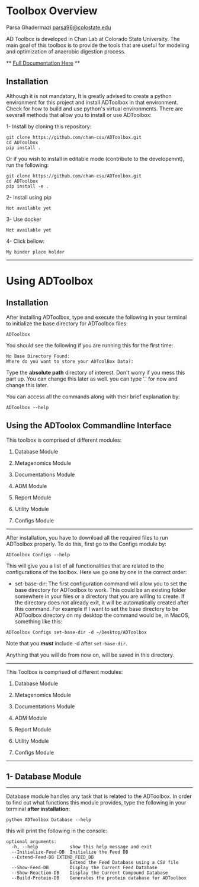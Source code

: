 # Toolbox Overview

Parsa Ghadermazi 
parsa96@colostate.edu

AD Toolbox is developed in Chan Lab at Colorado State University. The main goal of this toolbox is to provide the tools that are useful for modeling and optimization of anaerobic digestion process.

** [Full Documentation Here](https://chan-csu.github.io/ADToolbox/) **


## Installation

Although it is not mandatory, It is greatly advised to create a python environment for this project and install ADToolbox in that environment. Check for how to build and use python's virtual environments. There are severall methods that allow you to install or use ADToolbox:


1- Install by cloning this repository:

```
git clone https://github.com/chan-csu/ADToolbox.git
cd ADToolbox
pip install .

```

Or if you wish to install in editable mode (contribute to the developemnt), run the following:

```
git clone https://github.com/chan-csu/ADToolbox.git
cd ADToolbox
pip install -e .

```

2- Install using pip

```
Not available yet

```

3- Use docker

```
Not available yet

```

4- Click bellow:

```
My binder place holder 

```
-------------------
# Using ADToolbox

## Installation

After installing ADToolbox, type and execute the following in your terminal to initialize the base directory for ADToolbox files:

```
ADToolbox

```
You should see the following if you are running this for the first time:

```
No Base Directory Found: 
Where do you want to store your ADToolBox Data?:

```
Type the **absolute path** directory of interest. Don't worry if you mess this part up. You can change this later as well. you can type '.' for now and change this later.

You can access all the commands along with their brief explanation by:

```
ADToolbox --help

```

## Using the ADToolox Commandline Interface

This toolbox is comprised of different modules:

1. Database Module

2. Metagenomics Module

3. Documentations Module

4. ADM Module

5. Report Module

6. Utility Module

7. Configs Module
-------------

After installation, you have to download all the required files to run ADToolbox properly. To do this, first go to the Configs module by:

```
ADToolbox Configs --help

```
This will give you a list of all functionalities that are related to the configurations of the toolbox. Here we go one by one in the correct order:

- set-base-dir:  The first configuration command will allow you to set the base directory for ADToolbox to work. This could be an existing folder somewhere in your files or a directory that you are willing to create. If the directory does not already exit, it will be automatically created after this command. For example if I want to set the base directory to be ADToolbox directory on my desktop the command would be, in MacOS, something like this:

```
ADToolbox Configs set-base-dir -d ~/Desktop/ADToolbox

```
Note that you ***must*** include -d after ```set-base-dir```.

Anything that you will do from now on, will be saved in this directory.

----------


This Toolbox is comprised of different modules:

1. Database Module

2. Metagenomics Module

3. Documentations Module

4. ADM Module

5. Report Module

6. Utility Module

7. Configs Module

---------------------------------------------------

## 1- Database Module

-------------


Database module handles any task that is related to the ADToolbox. In order to find out what functions this module provides, type the following in your terminal **after installation**:

```
python ADToolbox Database --help

```

this will print the following in the console:

```
optional arguments:
  -h, --help            show this help message and exit
  --Initialize-Feed-DB  Initialize the Feed DB
  --Extend-Feed-DB EXTEND_FEED_DB
                        Extend the Feed Database using a CSV file
  --Show-Feed-DB        Display the Current Feed Database
  --Show-Reaction-DB    Display the Current Compound Database
  --Build-Protein-DB    Generates the protein database for ADToolbox

```
